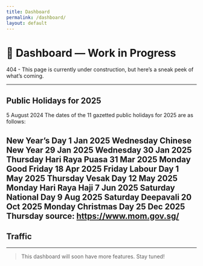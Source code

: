 ```yaml
---
title: Dashboard
permalink: /dashboard/
layout: default
---
```


# 🚧 Dashboard — Work in Progress

404 - This page is currently under construction, but here’s a sneak peek of what’s coming.

---

## Public Holidays for 2025

5 August 2024
The dates of the 11 gazetted public holidays for 2025 are as follows:

New Year’s Day	1 Jan 2025	Wednesday
Chinese New Year	29 Jan 2025	Wednesday
30 Jan 2025	Thursday
Hari Raya Puasa	31 Mar 2025	Monday
Good Friday	18 Apr 2025	Friday
Labour Day	1 May 2025	Thursday
Vesak Day	12 May 2025	Monday
Hari Raya Haji	7 Jun 2025	Saturday
National Day	9 Aug 2025	Saturday
Deepavali	20 Oct 2025	Monday
Christmas Day	25 Dec 2025	Thursday
source: https://www.mom.gov.sg/
---

## Traffic
---

> This dashboard will soon have more features. Stay tuned!
